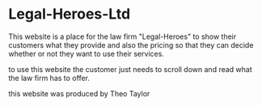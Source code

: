 # Legal-Heroes-Ltd

This website is a place for the law firm "Legal-Heroes" to show their customers what they provide and also the pricing so that they can decide whether or not they want to use their services. 

to use this website the customer just needs to scroll down and read what the law firm has to offer.

this website was produced by Theo Taylor
